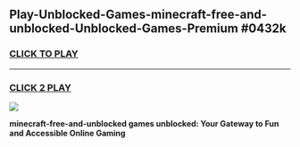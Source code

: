 
## Play-Unblocked-Games-minecraft-free-and-unblocked-Unblocked-Games-Premium #0432k
<h3>
<a href="https://premium.freeplayer.one?title=minecraft-free-and-unblocked&ref=12M">CLICK TO PLAY</a></h3>
<hr>

<h3>
<a href="https://premium.freeplayer.one?title=minecraft-free-and-unblocked&ref=12M">CLICK 2 PLAY</a>
  
</h3>

<a href="https://premium.freeplayer.one?title=minecraft-free-and-unblocked&ref=12M"><img src="https://clearcache.store/games.png"></a>


**minecraft-free-and-unblocked games unblocked: Your Gateway to Fun and Accessible Online Gaming**
